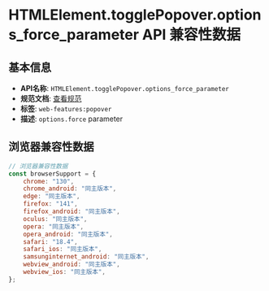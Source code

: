 # HTMLElement.togglePopover.options_force_parameter API 兼容性数据

## 基本信息

- **API名称**: `HTMLElement.togglePopover.options_force_parameter`
- **规范文档**: [查看规范](https://html.spec.whatwg.org/multipage/dom.html#dom-togglepopoveroptions-force)
- **标签**: `web-features:popover`
- **描述**: `options.force` parameter

## 浏览器兼容性数据

```javascript
// 浏览器兼容性数据
const browserSupport = {
    chrome: "130",
    chrome_android: "同主版本",
    edge: "同主版本",
    firefox: "141",
    firefox_android: "同主版本",
    oculus: "同主版本",
    opera: "同主版本",
    opera_android: "同主版本",
    safari: "18.4",
    safari_ios: "同主版本",
    samsunginternet_android: "同主版本",
    webview_android: "同主版本",
    webview_ios: "同主版本",
};

```

